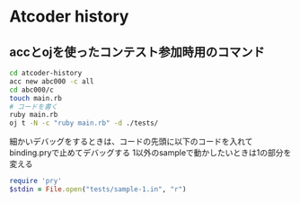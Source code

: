 # Atcoder history

## accとojを使ったコンテスト参加時用のコマンド

```sh
cd atcoder-history
acc new abc000 -c all
cd abc000/c
touch main.rb
# コードを書く
ruby main.rb
oj t -N -c "ruby main.rb" -d ./tests/
```

細かいデバッグをするときは、コードの先頭に以下のコードを入れてbinding.pryで止めてデバッグする
1以外のsampleで動かしたいときは1の部分を変える
```ruby
require 'pry'
$stdin = File.open("tests/sample-1.in", "r")
```